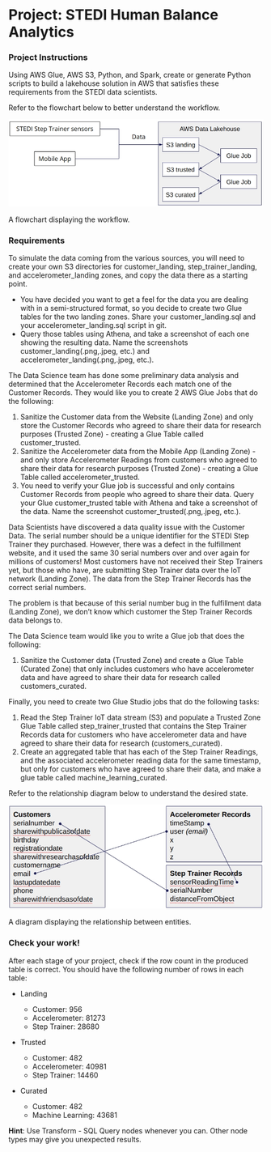 # Project: STEDI Human Balance Analytics

### Project Instructions

Using AWS Glue, AWS S3, Python, and Spark, create or generate Python scripts to build a lakehouse solution in AWS that satisfies these requirements from the STEDI data scientists.

Refer to the flowchart below to better understand the workflow.

<img src="./img/flowchart.jpeg"/>

A flowchart displaying the workflow.

### Requirements
To simulate the data coming from the various sources, you will need to create your own S3 directories for customer_landing, step_trainer_landing, and accelerometer_landing zones, and copy the data there as a starting point.

- You have decided you want to get a feel for the data you are dealing with in a semi-structured format, so you decide to create two Glue tables for the two landing zones. Share your customer_landing.sql and your accelerometer_landing.sql script in git.
- Query those tables using Athena, and take a screenshot of each one showing the resulting data. Name the screenshots customer_landing(.png,.jpeg, etc.) and accelerometer_landing(.png,.jpeg, etc.).
  
The Data Science team has done some preliminary data analysis and determined that the Accelerometer Records each match one of the Customer Records. They would like you to create 2 AWS Glue Jobs that do the following:

  1. Sanitize the Customer data from the Website (Landing Zone) and only store the Customer Records who agreed to share their data for research purposes (Trusted Zone) - creating a Glue Table called customer_trusted.
  2. Sanitize the Accelerometer data from the Mobile App (Landing Zone) - and only store Accelerometer Readings from customers who agreed to share their data for research purposes (Trusted Zone) - creating a Glue Table called accelerometer_trusted.
  3. You need to verify your Glue job is successful and only contains Customer Records from people who agreed to share their data. Query your Glue customer_trusted table with Athena and take a screenshot of the data. Name the screenshot customer_trusted(.png,.jpeg, etc.).

Data Scientists have discovered a data quality issue with the Customer Data. The serial number should be a unique identifier for the STEDI Step Trainer they purchased. However, there was a defect in the fulfillment website, and it used the same 30 serial numbers over and over again for millions of customers! Most customers have not received their Step Trainers yet, but those who have, are submitting Step Trainer data over the IoT network (Landing Zone). The data from the Step Trainer Records has the correct serial numbers.

The problem is that because of this serial number bug in the fulfillment data (Landing Zone), we don’t know which customer the Step Trainer Records data belongs to.

The Data Science team would like you to write a Glue job that does the following:

1. Sanitize the Customer data (Trusted Zone) and create a Glue Table (Curated Zone) that only includes customers who have accelerometer data and have agreed to share their data for research called customers_curated.

Finally, you need to create two Glue Studio jobs that do the following tasks:

 1. Read the Step Trainer IoT data stream (S3) and populate a Trusted Zone Glue Table called step_trainer_trusted that contains the Step Trainer Records data for customers who have accelerometer data and have agreed to share their data for research (customers_curated).
 2. Create an aggregated table that has each of the Step Trainer Readings, and the associated accelerometer reading data for the same timestamp, but only for customers who have agreed to share their data, and make a glue table called machine_learning_curated.

Refer to the relationship diagram below to understand the desired state.

<img src="./img/dataset.jpeg"/>

A diagram displaying the relationship between entities.

### Check your work!
After each stage of your project, check if the row count in the produced table is correct. You should have the following number of rows in each table:

- Landing
  - Customer: 956
  - Accelerometer: 81273
  - Step Trainer: 28680
  
- Trusted
  - Customer: 482
  - Accelerometer: 40981
  - Step Trainer: 14460
  
- Curated
  - Customer: 482
  - Machine Learning: 43681

**Hint**: Use Transform - SQL Query nodes whenever you can. Other node types may give you unexpected results.